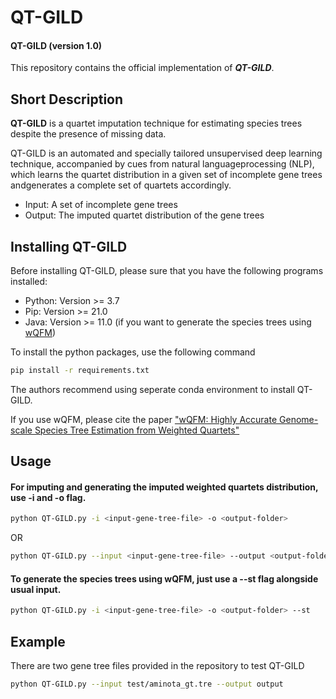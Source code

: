 # QT-GILD
#### QT-GILD (version 1.0)
This repository contains the official implementation of ***QT-GILD***. <!--code and helper scripts of--> <!-- our paper [**"wQFM: Highly Accurate Genome-scale Species Tree Estimation from Weighted Quartets"**](https://academic.oup.com/bioinformatics/advance-article-abstract/doi/10.1093/bioinformatics/btab428/6292084) accepted in ***Bioinformatics, 2021***. -->

<!-- ## Notice to all the users
- Codebase has been slightly updated **(on June 12, 2021)** to fix some precision related bugs.
- New version (i.e. the current stable version **v-1.3**) has it fixed. Please use the current version if you have used the jar file/codebase before the aforementioned date.
- New version also includes quartet score outputs (please see below **"To infer quartet scores"** section).
 -->
## Short Description

**QT-GILD** is a quartet imputation technique for estimating species trees despite the presence of missing data. 

QT-GILD is an  automated  and specially tailored unsupervised deep learning technique, accompanied by cues from natural languageprocessing (NLP), which learns the quartet distribution in a given set of incomplete gene trees andgenerates a complete set of quartets accordingly.

<!--wQFM uses a two-step technique in which we first use the input set of estimated gene trees to produce a set of weighted four-taxon trees (*weighted quartets*).-->
+ Input: A set of incomplete gene trees
+ Output: The imputed quartet distribution of the gene trees

## Installing QT-GILD

Before installing QT-GILD, please sure that you have the following programs installed:

- Python: Version >= 3.7
- Pip: Version >= 21.0
- Java: Version >= 11.0 (if you want to generate the species trees using [wQFM](https://academic.oup.com/bioinformatics/advance-article-abstract/doi/10.1093/bioinformatics/btab428/6292084))

To install the python packages, use the following command

```bash
pip install -r requirements.txt
``` 

The authors recommend using seperate conda environment to install QT-GILD.

If you use wQFM, please cite the paper ["wQFM: Highly Accurate Genome-scale Species Tree Estimation from Weighted Quartets"](https://academic.oup.com/bioinformatics/advance-article-abstract/doi/10.1093/bioinformatics/btab428/6292084)


## Usage

####  For imputing and generating the imputed weighted quartets distribution, use -i and -o flag.
   
<!-- Code Blocks -->
```bash
python QT-GILD.py -i <input-gene-tree-file> -o <output-folder>
``` 
OR
<!-- Code Blocks -->
```bash
python QT-GILD.py --input <input-gene-tree-file> --output <output-folder>
``` 
#### To generate the species trees using wQFM, just use a --st flag alongside usual input. 
```bash
python QT-GILD.py -i <input-gene-tree-file> -o <output-folder> --st
``` 

## Example

There are two gene tree files provided in the repository to test QT-GILD

```bash
python QT-GILD.py --input test/aminota_gt.tre --output output
``` 
